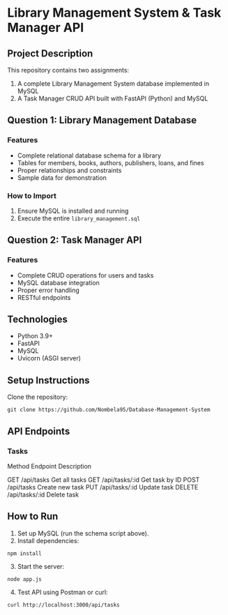 # Library Management System & Task Manager API

## Project Description

This repository contains two assignments:
1. A complete Library Management System database implemented in MySQL
2. A Task Manager CRUD API built with FastAPI (Python) and MySQL

## Question 1: Library Management Database

### Features
- Complete relational database schema for a library
- Tables for members, books, authors, publishers, loans, and fines
- Proper relationships and constraints
- Sample data for demonstration

### How to Import
1. Ensure MySQL is installed and running
2. Execute the entire `library_management.sql`

## Question 2: Task Manager API

### Features
- Complete CRUD operations for users and tasks
- MySQL database integration
- Proper error handling
- RESTful endpoints

## Technologies
- Python 3.9+
- FastAPI
- MySQL
- Uvicorn (ASGI server)

## Setup Instructions
Clone the repository:
```
git clone https://github.com/Nombela95/Database-Management-System

```
## API Endpoints
### Tasks
Method	Endpoint	        Description

GET	   /api/tasks	     Get all tasks
GET	  /api/tasks/:id    Get task by ID
POST	  /api/tasks	     Create new task
PUT	  /api/tasks/:id	  Update task
DELETE	/api/tasks/:id	  Delete task

## How to Run
1. Set up MySQL (run the schema script above).
2. Install dependencies:
```
npm install
```
3. Start the server:
```
node app.js
```
4. Test API using Postman or curl:
```
curl http://localhost:3000/api/tasks
```
